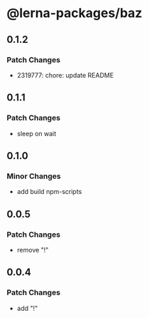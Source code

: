 # @lerna-packages/baz

## 0.1.2

### Patch Changes

- 2319777: chore: update README

## 0.1.1

### Patch Changes

- sleep on wait

## 0.1.0

### Minor Changes

- add build npm-scripts

## 0.0.5

### Patch Changes

- remove "!"

## 0.0.4

### Patch Changes

- add "!"
